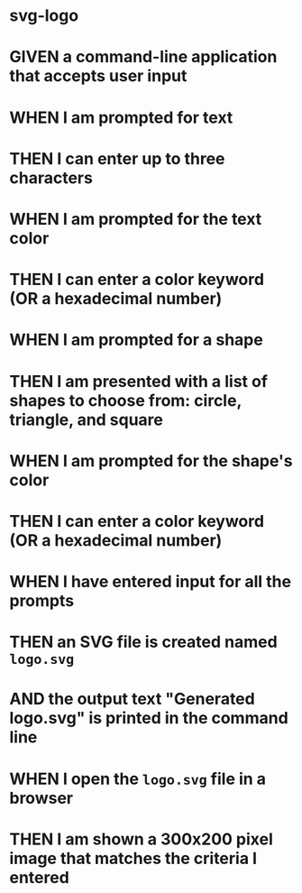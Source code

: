# svg-logo
# GIVEN a command-line application that accepts user input
# WHEN I am prompted for text
# THEN I can enter up to three characters
# WHEN I am prompted for the text color
# THEN I can enter a color keyword (OR a hexadecimal number)
# WHEN I am prompted for a shape
# THEN I am presented with a list of shapes to choose from: circle, triangle, and square
# WHEN I am prompted for the shape's color
# THEN I can enter a color keyword (OR a hexadecimal number)
# WHEN I have entered input for all the prompts
# THEN an SVG file is created named `logo.svg`
# AND the output text "Generated logo.svg" is printed in the command line
# WHEN I open the `logo.svg` file in a browser
# THEN I am shown a 300x200 pixel image that matches the criteria I entered
